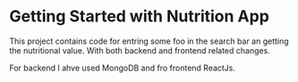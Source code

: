 # Getting Started with Nutrition App
This project contains code for entring some foo in the search bar an getting the nutritional value. With both backend and frontend related changes.

For backend I ahve used MongoDB and fro frontend ReactJs.

